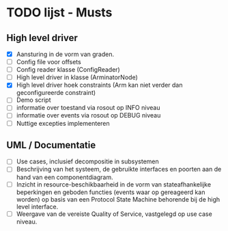 # TODO lijst - Musts

## High level driver
- [x] Aansturing in de vorm van graden.
- [ ] Config file voor offsets
- [ ] Config reader klasse (ConfigReader)
- [ ] High level driver in klasse (ArminatorNode)
- [x] High level driver hoek constraints (Arm kan niet verder dan geconfigureerde constraint)
- [ ] Demo script
- [ ] informatie over toestand via rosout op INFO niveau
- [ ] informatie over events via rosout op DEBUG niveau
- [ ] Nuttige excepties implementeren
  
## UML / Documentatie
- [ ] Use cases, inclusief decompositie in subsystemen
- [ ] Beschrijving van het systeem, de gebruikte interfaces en poorten aan de hand van een componentdiagram.
- [ ] Inzicht in resource-beschikbaarheid in de vorm van stateafhankelijke beperkingen en geboden functies (events waar op gereageerd kan worden) op basis van een Protocol State Machine behorende bij de high level interface.
- [ ] Weergave van de vereiste Quality of Service, vastgelegd op use case niveau.

